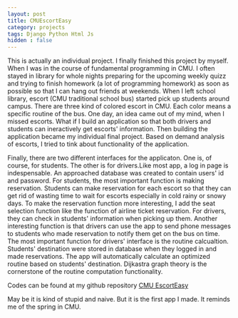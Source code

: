 ```yaml
---
layout: post
title: CMUEscortEasy
category: projects
tags: Django Python Html Js
hidden : false
---
```


This is actually an individual project. I finally finished this project by myself. When I was in the course of fundamental programming in CMU. I often stayed in library for whole nights preparing for the upcoming weekly quizz and trying to finish homework (a lot of programming homework) as soon as possible so that I can hang out friends at weekends. When I left school library, escort (CMU traditional school bus) started pick up students around campus. There are three kind of colored escort in CMU. Each color means a specific routine of the bus. One day, an idea came out of my mind, when I missed escorts. What if I build an application so that both drivers and students can ineractively get escorts' information. Then building the application became my individual final project. Based on demand analysis of escorts, I tried to tink about functionality of the application. 

Finally, there are two different interfaces for the applicaton. One is, of course, for students. The other is for drivers.Like most app, a log in page is indespensable. An approached database was created to contain users' id and password.
For students, the most important function is making reservation. Students can make reservation for each escort so that they can get rid of wasting time to wait for escorts especially in cold rainy or snowy days. To make the reservation function more interesting, I add the seat selection function like the function of airline ticket reservation. For drivers, they can check in students' information when picking up them. Another interesting function is that drivers can use the app to send phone messages to students who made reservation to notify them get on the bus on time. The most important function for drivers' interface is the routine calcualtion. Students' destination were stored in database when they logged in and made reservations. The app will automatically calculate an optimized routine based on students' destination. Dijkastra graph theory is the cornerstone of the routine computation functionality.

Codes can be found at my github repository <a href = "https://github.com/JeremyInCMU/CMUEscortEasy">CMU EscortEasy</a>

May be it is kind of stupid and naive. But it is the first app I made. It reminds me of the spring in CMU.